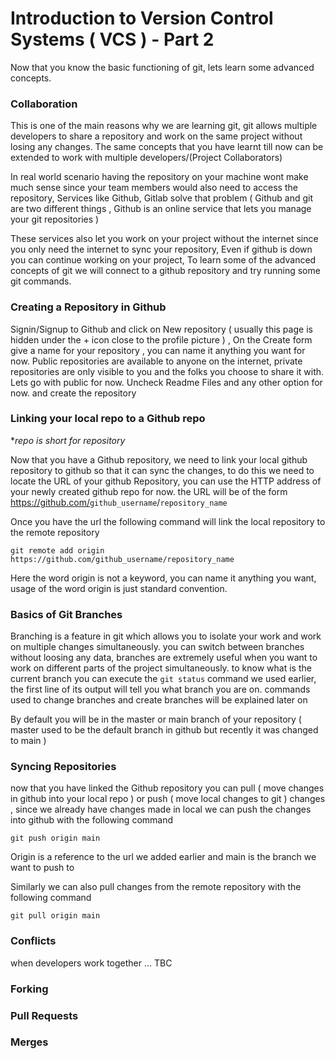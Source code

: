 # Introduction to Version Control Systems ( VCS ) - Part 2

Now that you know the basic functioning of git, lets learn some advanced concepts.

### Collaboration

This is one of the main reasons why we are learning git, git allows multiple developers to share a repository and work on the same project without losing any changes. The same concepts that you have learnt till now can be extended to work with multiple developers/(Project Collaborators)

In real world scenario having the repository on your machine wont make much sense since your team members would also need to access the repository, Services like Github, Gitlab solve that problem ( Github and git are two different things , Github is an online service that lets you manage your git repositories )

These services also let you work on your project without the internet since you only need the internet to sync your repository, Even if github is down you can continue working on your project, To learn some of the advanced concepts of git we will connect to a github repository and try running some git commands.

### Creating a Repository in Github

Signin/Signup to Github and click on New repository ( usually this page is hidden under the + icon close to the profile picture ) , On the Create form give a name for your repository , you can name it anything you want for now.
Public repositories are available to anyone on the internet, private repositories are only visible to you and the folks you choose to share it with. Lets go with public for now.
Uncheck Readme Files and any other option for now. and create the repository

### Linking your local repo to a Github repo

\*_repo is short for repository_

Now that you have a Github repository, we need to link your local github repository to github so that it can sync the changes, to do this we need to locate the URL of your github Repository, you can use the HTTP address of your newly created github repo for now. the URL will be of the form <https://github.com/>`github_username`/`repository_name`

Once you have the url the following command will link the local repository to the remote repository

`git remote add origin https://github.com/github_username/repository_name`

Here the word origin is not a keyword, you can name it anything you want, usage of the word origin is just standard convention.

### Basics of Git Branches

Branching is a feature in git which allows you to isolate your work and work on multiple changes simultaneously. you can switch between branches without loosing any data, branches are extremely useful when you want to work on different parts of the project simultaneously. to know what is the current branch you can execute the `git status` command we used earlier, the first line of its output will tell you what branch you are on. commands used to change branches and create branches will be explained later on

By default you will be in the master or main branch of your repository ( master used to be the default branch in github but recently it was changed to main )

### Syncing Repositories

now that you have linked the Github repository you can pull ( move changes in github into your local repo ) or push ( move local changes to git ) changes , since we already have changes made in local we can push the changes into github with the following command

`git push origin main`

Origin is a reference to the url we added earlier and main is the branch we want to push to

Similarly we can also pull changes from the remote repository with the following command

`git pull origin main`

### Conflicts

when developers work together ... TBC

### Forking

### Pull Requests

### Merges
